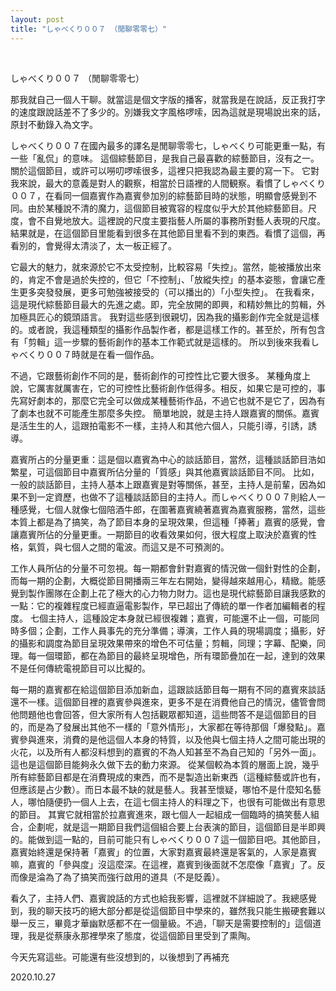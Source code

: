 ```yaml
---
layout: post
title: "しゃべくり００７ （閒聊零零七）"
---
```


  
&nbsp;
&nbsp;


しゃべくり００７ （閒聊零零七）

那我就自己一個人干聊。就當這是個文字版的播客，就當我是在說話，反正我打字的速度跟說話差不了多少的。別嫌我文字風格啰嗦，因為這就是現場說出來的話，原封不動錄入為文字。

しゃべくり００７在國內最多的譯名是閒聊零零七，しゃべくり可能更重一點，有一些「亂侃」的意味。
這個綜藝節目，是我自己最喜歡的綜藝節目，沒有之一。關於這個節目，或許可以嘮叨啰嗦很多，這裡只把我認為最主要的寫一下。
它對我來說，最大的意義是對人的觀察，相當於日語裡的人間観察。看慣了しゃべくり００７，在看同一個嘉賓作為嘉賓參加別的綜藝節目時的狀態，明顯會感覺到不同。由於某種說不清的魔力，這個節目被寬容的程度似乎大於其他綜藝節目。尺度，會不自覺地放大。這裡說的尺度主要指藝人所屬的事務所對藝人表現的尺度。
結果就是，在這個節目里能看到很多在其他節目里看不到的東西。看慣了這個，再看別的，會覺得太清淡了，太一板正經了。

它最大的魅力，就來源於它不太受控制，比較容易「失控」。當然，能被播放出來的，肯定不會是過於失控的，但它「不控制」、「放縱失控」的基本姿態，會讓它產生更多突發發展，更多可勉強被接受的（可以播出的）「小型失控」。
在我看來，這是現代綜藝節目最大的先進之處。即，完全放開的即興，和精妙無比的剪輯，外加極具匠心的鏡頭語言。
我對這些感到很親切，因為我的攝影創作完全就是這樣的。或者說，我這種類型的攝影作品製作者，都是這樣工作的。甚至於，所有包含有「剪輯」這一步驟的藝術創作的基本工作範式就是這樣的。
所以到後來我看しゃべくり００７時就是在看一個作品。

不過，它跟藝術創作不同的是，藝術創作的可控性比它要大很多。
某種角度上說，它厲害就厲害在，它的可控性比藝術創作低得多。相反，如果它是可控的，事先寫好劇本的，那麼它完全可以做成某種藝術作品，不過它也就不是它了，因為有了劇本也就不可能產生那麼多失控。
簡單地說，就是主持人跟嘉賓的關係。嘉賓是活生生的人，這跟拍電影不一樣，主持人和其他六個人，只能引導，引誘，誘導。

嘉賓所占的分量更重：這是個以嘉賓為中心的談話節目，當然，這種談話節目浩如繁星，可這個節目中嘉賓所佔分量的「質感」與其他嘉賓談話節目不同。
比如，一般的談話節目，主持人基本上跟嘉賓是對等關係，甚至，主持人是前輩，因為如果不到一定資歷，也做不了這種談話節目的主持人。而しゃべくり００７則給人一種感覺，七個人就像七個陪酒牛郎，在圍著嘉賓繞著嘉賓為嘉賓服務，當然，這些本質上都是為了搞笑，為了節目本身的呈現效果，但這種「捧著」嘉賓的感覺，會讓嘉賓所佔的分量更重。一期節目的收看效果如何，很大程度上取決於嘉賓的性格，氣質，與七個人之間的電波。而這又是不可預測的。

工作人員所佔的分量不可忽視。每一期都會針對嘉賓的情況做一個針對性的企劃，而每一期的企劃，大概從節目開播兩三年左右開始，變得越來越用心，精緻。能感覺到製作團隊在企劃上花了極大的心力物力財力。這也是現代綜藝節目讓我感歎的一點：它的複雜程度已經直逼電影製作，早已超出了傳統的單一作者加編輯者的程度。
七個主持人，這種設定本身就已經很複雜；嘉賓，可能還不止一個，可能同時多個；企劃，工作人員事先的充分準備；導演，工作人員的現場調度；攝影，好的攝影和調度為節目呈現效果帶來的增色不可估量；剪輯，同理；字幕、配樂，同理。每一個環節，都在為節目的最終呈現增色，所有環節疊加在一起，達到的效果不是任何傳統電視節目可以比擬的。

每一期的嘉賓都在給這個節目添加新血，這跟談話節目每一期有不同的嘉賓來談話還不一樣。這個節目裡的嘉賓參與進來，更多不是在消費他自己的情況，儘管會問他問題他也會回答，但大家所有人包括觀眾都知道，這些問答不是這個節目的目的，而是為了發展出其他不一樣的「意外情形」，大家都在等待那個「爆發點」。嘉賓參與進來，消費的是他這個人本身的特質，以及他與七個主持人之間可能出現的火花，以及所有人都沒料想到的嘉賓的不為人知甚至不為自己知的「另外一面」。
這也是這個節目能夠永久做下去的動力來源。
從某個較為本質的層面上說，幾乎所有綜藝節目都是在消費現成的東西，而不是製造出新東西（這種綜藝或許也有，但應該是占少數）。而日本最不缺的就是藝人。我甚至懷疑，哪怕不是什麼知名藝人，哪怕隨便扔一個人上去，在這七個主持人的料理之下，也很有可能做出有意思的節目。
其實它就相當於拉嘉賓進來，跟七個人一起組成一個臨時的搞笑藝人組合，企劃呢，就是這一期節目我們這個組合要上台表演的節目，這個節目是半即興的。能做到這一點的，目前可能只有しゃべくり００７這一個節目吧。其他節目，嘉賓始終還是保持著「嘉賓」的位置，大家對嘉賓最終還是客氣的，人家是嘉賓嘛，嘉賓的「參與度」沒這麼深。在這裡，嘉賓到後面就不怎麼像「嘉賓」了。反而像是淪為了為了搞笑而強行啟用的道具（不是貶義）。

看久了，主持人們、嘉賓說話的方式也給我影響，這裡就不詳細說了。我總感覺到，我的聊天技巧的絕大部分都是從這個節目中學來的，雖然我只能生搬硬套難以舉一反三，畢竟才華幽默感都不在一個量級。不過，「聊天是需要控制的」這個道理，我是從蔡康永那裡學來了態度，從這個節目里受到了熏陶。

今天先寫這些。可能還有些沒想到的，以後想到了再補充

2020.10.27